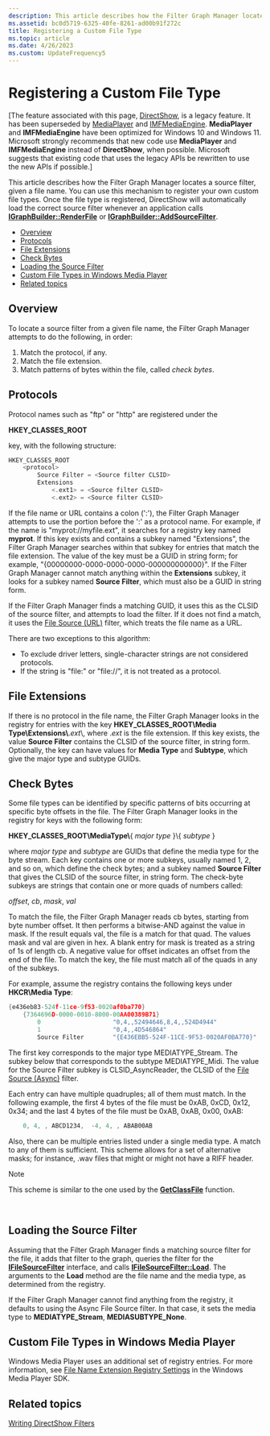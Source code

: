 ```yaml
---
description: This article describes how the Filter Graph Manager locates a source filter, given a file name.
ms.assetid: bc0d5719-6325-40fe-8261-ad00b91f272c
title: Registering a Custom File Type
ms.topic: article
ms.date: 4/26/2023
ms.custom: UpdateFrequency5
---
```


# Registering a Custom File Type

\[The feature associated with this page, [DirectShow](/windows/win32/directshow/directshow), is a legacy feature. It has been superseded by [MediaPlayer](/uwp/api/Windows.Media.Playback.MediaPlayer) and [IMFMediaEngine](/windows/win32/api/mfmediaengine/nn-mfmediaengine-imfmediaengine). **MediaPlayer** and **IMFMediaEngine** have been optimized for Windows 10 and Windows 11. Microsoft strongly recommends that new code use **MediaPlayer** and **IMFMediaEngine** instead of **DirectShow**, when possible. Microsoft suggests that existing code that uses the legacy APIs be rewritten to use the new APIs if possible.\]

This article describes how the Filter Graph Manager locates a source filter, given a file name. You can use this mechanism to register your own custom file types. Once the file type is registered, DirectShow will automatically load the correct source filter whenever an application calls [**IGraphBuilder::RenderFile**](/windows/desktop/api/Strmif/nf-strmif-igraphbuilder-renderfile) or [**IGraphBuilder::AddSourceFilter**](/windows/desktop/api/Strmif/nf-strmif-igraphbuilder-addsourcefilter).

-   [Overview](#overview)
-   [Protocols](#protocols)
-   [File Extensions](#file-extensions)
-   [Check Bytes](#check-bytes)
-   [Loading the Source Filter](#loading-the-source-filter)
-   [Custom File Types in Windows Media Player](#custom-file-types-in-windows-media-player)
-   [Related topics](#related-topics)

## Overview

To locate a source filter from a given file name, the Filter Graph Manager attempts to do the following, in order:

1.  Match the protocol, if any.
2.  Match the file extension.
3.  Match patterns of bytes within the file, called *check bytes*.

## Protocols

Protocol names such as "ftp" or "http" are registered under the

**HKEY\_CLASSES\_ROOT**

key, with the following structure:


```C++
HKEY_CLASSES_ROOT
    <protocol>
        Source Filter = <Source filter CLSID>
        Extensions
            <.ext1> = <Source filter CLSID>
            <.ext2> = <Source filter CLSID>
```



If the file name or URL contains a colon (':'), the Filter Graph Manager attempts to use the portion before the ':' as a protocol name. For example, if the name is "myprot://myfile.ext", it searches for a registry key named **myprot**. If this key exists and contains a subkey named "Extensions", the Filter Graph Manager searches within that subkey for entries that match the file extension. The value of the key must be a GUID in string form; for example, "{00000000-0000-0000-0000-000000000000}". If the Filter Graph Manager cannot match anything within the **Extensions** subkey, it looks for a subkey named **Source Filter**, which must also be a GUID in string form.

If the Filter Graph Manager finds a matching GUID, it uses this as the CLSID of the source filter, and attempts to load the filter. If it does not find a match, it uses the [File Source (URL)](file-source--url--filter.md) filter, which treats the file name as a URL.

There are two exceptions to this algorithm:

-   To exclude driver letters, single-character strings are not considered protocols.
-   If the string is "file:" or "file://", it is not treated as a protocol.

## File Extensions

If there is no protocol in the file name, the Filter Graph Manager looks in the registry for entries with the key **HKEY\_CLASSES\_ROOT\\Media Type\\Extensions\\**.*ext*\\, where .*ext* is the file extension. If this key exists, the value **Source Filter** contains the CLSID of the source filter, in string form. Optionally, the key can have values for **Media Type** and **Subtype**, which give the major type and subtype GUIDs.

## Check Bytes

Some file types can be identified by specific patterns of bits occurring at specific byte offsets in the file. The Filter Graph Manager looks in the registry for keys with the following form:

**HKEY\_CLASSES\_ROOT\\MediaType\\**{ *major type* }\\{ *subtype* }

where *major type* and *subtype* are GUIDs that define the media type for the byte stream. Each key contains one or more subkeys, usually named 1, 2, and so on, which define the check bytes; and a subkey named **Source Filter** that gives the CLSID of the source filter, in string form. The check-byte subkeys are strings that contain one or more quads of numbers called:

*offset*, *cb*, *mask*, *val*

To match the file, the Filter Graph Manager reads cb bytes, starting from byte number offset. It then performs a bitwise-AND against the value in mask. If the result equals val, the file is a match for that quad. The values mask and val are given in hex. A blank entry for mask is treated as a string of 1s of length cb. A negative value for offset indicates an offset from the end of the file. To match the key, the file must match all of the quads in any of the subkeys.

For example, assume the registry contains the following keys under **HKCR\\Media Type**:


```C++
{e436eb83-524f-11ce-9f53-0020af0ba770}
    {7364696D-0000-0010-8000-00AA00389B71}
        0                    "0,4,,52494646,8,4,,524D4944"
        1                    "0,4,,4D546864"
        Source Filter        "{E436EBB5-524F-11CE-9F53-0020AF0BA770}"
```



The first key corresponds to the major type MEDIATYPE\_Stream. The subkey below that corresponds to the subtype MEDIATYPE\_Midi. The value for the Source Filter subkey is CLSID\_AsyncReader, the CLSID of the [File Source (Async)](file-source--async--filter.md) filter.

Each entry can have multiple quadruples; all of them must match. In the following example, the first 4 bytes of the file must be 0xAB, 0xCD, 0x12, 0x34; and the last 4 bytes of the file must be 0xAB, 0xAB, 0x00, 0xAB:


```C++
    0, 4, , ABCD1234,  -4, 4, , ABAB00AB 
```



Also, there can be multiple entries listed under a single media type. A match to any of them is sufficient. This scheme allows for a set of alternative masks; for instance, .wav files that might or might not have a RIFF header.

> [!Note]  
> This scheme is similar to the one used by the [**GetClassFile**](/windows/win32/api/objbase/nf-objbase-getclassfile) function.

 

## Loading the Source Filter

Assuming that the Filter Graph Manager finds a matching source filter for the file, it adds that filter to the graph, queries the filter for the [**IFileSourceFilter**](/windows/desktop/api/Strmif/nn-strmif-ifilesourcefilter) interface, and calls [**IFileSourceFilter::Load**](/windows/desktop/api/Strmif/nf-strmif-ifilesourcefilter-load). The arguments to the **Load** method are the file name and the media type, as determined from the registry.

If the Filter Graph Manager cannot find anything from the registry, it defaults to using the Async File Source filter. In that case, it sets the media type to **MEDIATYPE\_Stream**, **MEDIASUBTYPE\_None**.

## Custom File Types in Windows Media Player

Windows Media Player uses an additional set of registry entries. For more information, see [File Name Extension Registry Settings](../wmp/file-name-extension-registry-settings.md) in the Windows Media Player SDK.

## Related topics

<dl> <dt>

[Writing DirectShow Filters](writing-directshow-filters.md)
</dt> </dl>

 

 
